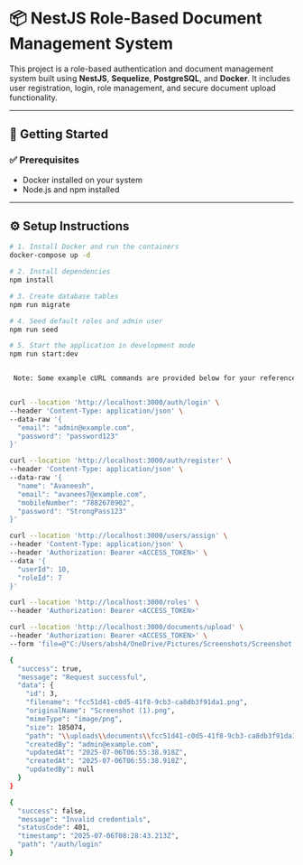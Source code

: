 # 📦 NestJS Role-Based Document Management System

This project is a role-based authentication and document management system built using **NestJS**, **Sequelize**, **PostgreSQL**, and **Docker**. It includes user registration, login, role management, and secure document upload functionality.

---

## 🚀 Getting Started

### ✅ Prerequisites

- Docker installed on your system
- Node.js and npm installed

---

## ⚙️ Setup Instructions

```bash
# 1. Install Docker and run the containers
docker-compose up -d

# 2. Install dependencies
npm install

# 3. Create database tables
npm run migrate

# 4. Seed default roles and admin user
npm run seed

# 5. Start the application in development mode
npm run start:dev


 Note: Some example cURL commands are provided below for your reference. You can use them to test the APIs quickly from the terminal or any HTTP client.


curl --location 'http://localhost:3000/auth/login' \
--header 'Content-Type: application/json' \
--data-raw '{
  "email": "admin@example.com",
  "password": "password123"
}'

curl --location 'http://localhost:3000/auth/register' \
--header 'Content-Type: application/json' \
--data-raw '{
  "name": "Avaneesh",
  "email": "avanees7@example.com",
  "mobileNumber": "7882678902",
  "password": "StrongPass123"
}'

curl --location 'http://localhost:3000/users/assign' \
--header 'Content-Type: application/json' \
--header 'Authorization: Bearer <ACCESS_TOKEN>' \
--data '{
  "userId": 10,
  "roleId": 7
}'

curl --location 'http://localhost:3000/roles' \
--header 'Authorization: Bearer <ACCESS_TOKEN>'

curl --location 'http://localhost:3000/documents/upload' \
--header 'Authorization: Bearer <ACCESS_TOKEN>' \
--form 'file=@"C:/Users/absh4/OneDrive/Pictures/Screenshots/Screenshot (1).png"'

{
  "success": true,
  "message": "Request successful",
  "data": {
    "id": 3,
    "filename": "fcc51d41-c0d5-41f8-9cb3-ca8db3f91da1.png",
    "originalName": "Screenshot (1).png",
    "mimeType": "image/png",
    "size": 185074,
    "path": "\\uploads\\documents\\fcc51d41-c0d5-41f8-9cb3-ca8db3f91da1.png",
    "createdBy": "admin@example.com",
    "updatedAt": "2025-07-06T06:55:38.918Z",
    "createdAt": "2025-07-06T06:55:38.918Z",
    "updatedBy": null
  }
}

{
  "success": false,
  "message": "Invalid credentials",
  "statusCode": 401,
  "timestamp": "2025-07-06T08:28:43.213Z",
  "path": "/auth/login"
}


```
